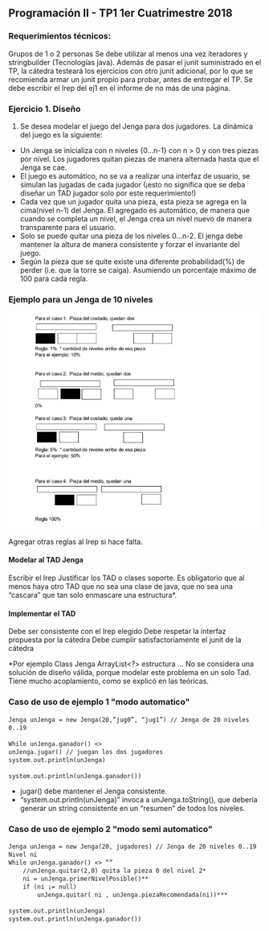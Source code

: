 ## Programación II - TP1 1er Cuatrimestre 2018

### Requerimientos técnicos:

Grupos de 1 o 2 personas
Se debe utilizar al menos una vez iteradores y stringbuilder (Tecnologías java).
Además de pasar el junit suministrado en el TP, la cátedra testeará los ejercicios con otro junit
adicional, por lo que se recomienda armar un junit propio para probar, antes de entregar el TP.
Se debe escribir el Irep del ej1 en el informe de no más de una página.

### Ejercicio 1. Diseño

1. Se desea modelar el juego del Jenga para dos jugadores. La dinámica del juego es la siguiente:

- Un Jenga se inicializa con n niveles {0…n-1} con n > 0 y con tres piezas por nivel.
  Los jugadores quitan piezas de manera alternada hasta que el Jenga se cae.
- El juego es automático, no se va a realizar una interfaz de usuario, se simulan las jugadas de
  cada jugador (¡esto no significa que se deba diseñar un TAD jugador solo por este
  requerimiento!)
- Cada vez que un jugador quita una pieza, esta pieza se agrega en la cima(nivel n-1) del Jenga.
  El agregado es automático, de manera que cuando se completa un nivel, el Jenga crea un nivel
  nuevo de manera transparente para el usuario.
- Solo se puede quitar una pieza de los niveles 0...n-2.
  El jenga debe mantener la altura de manera consistente y forzar el invariante del juego.
- Según la pieza que se quite existe una diferente probabilidad(%) de perder (i.e. que la torre se
  caiga). Asumiendo un porcentaje máximo de 100 para cada regla.

### Ejemplo para un Jenga de 10 niveles

![Texto alternativo](https://github.com/fedeatanasoff/tp-java/blob/master/prob.png)

Agregar otras reglas al Irep si hace falta.

#### Modelar al TAD Jenga

Escribir el Irep
Justificar los TAD o clases soporte. Es obligatorio que al menos haya otro TAD
que no sea una clase de java, que no sea una “cascara” que tan solo enmascare
una estructura\*.

#### Implementar el TAD

Debe ser consistente con el Irep elegido
Debe respetar la interfaz propuesta por la cátedra
Debe cumplir satisfactoriamente el junit de la cátedra

\*Por ejemplo
Class Jenga
ArrayList<?> estructura
…
No se considera una solución de diseño válida, porque modelar este problema en un solo Tad.
Tiene mucho acoplamiento, como se explicó en las teóricas.

### Caso de uso de ejemplo 1 "modo automatico"

```
Jenga unJenga = new Jenga(20,”jug0”, “jug1”) // Jenga de 20 niveles 0..19

While unJenga.ganador() <>
unJenga.jugar() // juegan los dos jugadores
system.out.println(unJenga)

system.out.println(unJenga.ganador())
```

- jugar() debe mantener el Jenga consistente.
- “system.out.println(unJenga)” invoca a unJenga.toString(), que debería generar un string consistente en un “resumen” de todos los niveles.

### Caso de uso de ejemplo 2 "modo semi automatico"

```
Jenga unJenga = new Jenga(20, jugadores) // Jenga de 20 niveles 0..19
Nivel ni
While unJenga.ganador() <> “”
    //unJenga.quitar(2,0) quita la pieza 0 del nivel 2*
    ni = unJenga.primerNivelPosible()**
    if (ni ¡= null)
        unJenga.quitar( ni , unJenga.piezaRecomendada(ni))***

system.out.println(unJenga)
system.out.println(unJenga.ganador())
```
